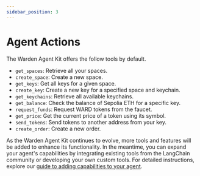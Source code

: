 ```yaml
---
sidebar_position: 3
---
```


# Agent Actions

The Warden Agent Kit offers the follow tools by default.

-   `get_spaces`: Retrieve all your spaces.
-   `create_space`: Create a new space.
-   `get_keys`: Get all keys for a given space.
-   `create_key`: Create a new key for a specified space and keychain.
-   `get_keychains`: Retrieve all available keychains.
-   `get_balance`: Check the balance of Sepolia ETH for a specific key.
-   `request_funds`: Request WARD tokens from the faucet.
-   `get_price`: Get the current price of a token using its symbol.
-   `send_tokens`: Send tokens to another address from your key.
-   `create_order`: Create a new order.

As the Warden Agent Kit continues to evolve, more tools and features will be added to enhance its functionality. In the meantime, you can expand your agent's capabilities by integrating existing tools from the LangChain community or developing your own custom tools. For detailed instructions, explore our [guide to adding capabilities to your agent](/build-an-agent/warden-agent-kit/add-agent-capabilities).
